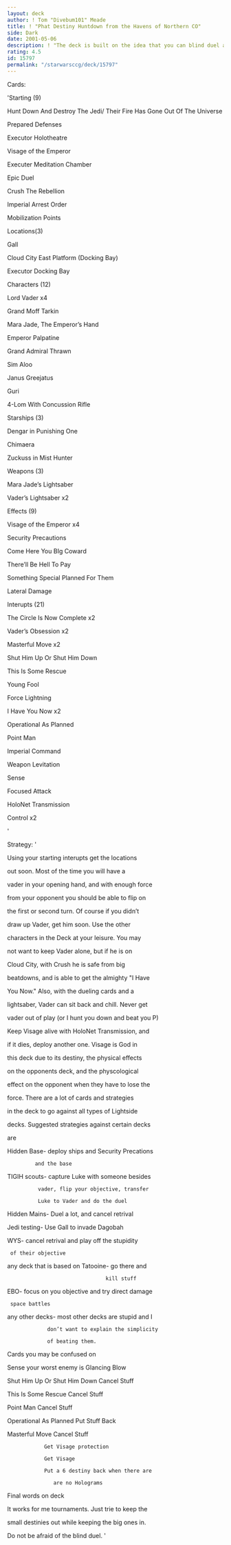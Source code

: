 ```yaml
---
layout: deck
author: ! Tom "Divebum101" Meade
title: ! "Phat Destiny Huntdown from the Havens of Northern CO"
side: Dark
date: 2001-05-06
description: ! "The deck is built on the idea that you can blind duel and win. This is not a beatdown deck, but I have won many games with it. Their are about 22 4 to 7 destiny cards in the deck, along with the 20 0 to 3 destany cards."
rating: 4.5
id: 15797
permalink: "/starwarsccg/deck/15797"
---
```

Cards: 

'Starting (9)

Hunt Down And Destroy The Jedi/ Their Fire Has Gone Out Of The Universe

Prepared Defenses

Executor Holotheatre

Visage of the Emperor

Executer Meditation Chamber

Epic Duel

Crush The Rebellion

Imperial Arrest Order

Mobilization Points


Locations(3)

Gall

Cloud City East Platform (Docking Bay)

Executor Docking Bay


Characters (12)

Lord Vader x4

Grand Moff Tarkin

Mara Jade, The Emperor’s Hand

Emperor Palpatine

Grand Admiral Thrawn

Sim Aloo

Janus Greejatus

Guri

4-Lom With Concussion Rifle


Starships (3)

Dengar in Punishing One

Chimaera

Zuckuss in Mist Hunter


Weapons (3)

Mara Jade’s Lightsaber

Vader’s Lightsaber x2


Effects (9)

Visage of the Emperor x4

Security Precautions

Come Here You BIg Coward

There’ll Be Hell To Pay

Something Special Planned For Them

Lateral Damage


Interupts (21)

The Circle Is Now Complete x2

Vader’s Obsession x2

Masterful Move x2

Shut Him Up Or Shut Him Down

This Is Some Rescue

Young Fool

Force Lightning

I Have You Now x2

Operational As Planned

Point Man

Imperial Command

Weapon Levitation

Sense

Focused Attack

HoloNet Transmission

Control x2


'

Strategy: '

Using your starting interupts get the locations

out soon.  Most of the time you will have a

vader in your opening hand, and with enough force 

from your opponent you should be able to flip on 

the first or second turn.  Of course if you didn’t

draw up Vader, get him soon. Use the other 

characters in the Deck at your leisure. You may 

not want to keep Vader alone, but if he is on 

Cloud City, with Crush he is safe from big 

beatdowns, and is able to get the almighty "I Have 

You Now." Also, with the dueling cards and a 

lightsaber, Vader can sit back and chill. Never get

vader out of play (or I hunt you down and beat you P) 

Keep Visage alive with HoloNet Transmission, and 

if it dies, deploy another one. Visage is God in 

this deck due to its destiny, the physical effects

on the opponents deck, and the physcological 

effect on the opponent when they have to lose the 

force.  There are a lot of cards and strategies 

in the deck to go against all types of Lightside 

decks. Suggested strategies against certain decks 

are

Hidden Base- deploy ships and Security Precations

             and the base

TIGIH scouts- capture Luke with someone besides 

              vader, flip your objective, transfer 

              Luke to Vader and do the duel

Hidden Mains- Duel a lot, and cancel retrival

Jedi testing- Use Gall to invade Dagobah

WYS- cancel retrival and play off the stupidity 

     of their objective

any deck that is based on Tatooine- go there and 

                                    kill stuff

EBO- focus on you objective and try direct damage 

     space battles

any other decks- most other decks are stupid and I 

                 don’t want to explain the simplicity 

                 of beating them.


Cards you may be confused on

Sense your worst enemy is Glancing Blow

Shut Him Up Or Shut Him Down Cancel Stuff

This Is Some Rescue Cancel Stuff

Point Man Cancel Stuff 

Operational As Planned Put Stuff Back

Masterful Move Cancel Stuff

                Get Visage protection

                Get Visage

                Put a 6 destiny back when there are 

                   are no Holograms


Final words on deck

It works for me tournaments. Just trie to keep the

small destinies out while keeping the big ones in.

Do not be afraid of the blind duel. '
